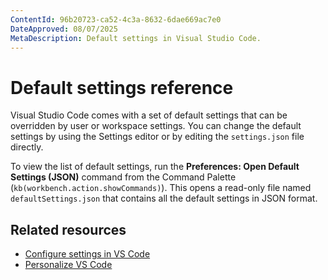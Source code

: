 ```yaml
---
ContentId: 96b20723-ca52-4c3a-8632-6dae669ac7e0
DateApproved: 08/07/2025
MetaDescription: Default settings in Visual Studio Code.
---
```

# Default settings reference

Visual Studio Code comes with a set of default settings that can be overridden by user or workspace settings. You can change the default settings by using the Settings editor or by editing the `settings.json` file directly.

To view the list of default settings, run the **Preferences: Open Default Settings (JSON)** command from the Command Palette (`kb(workbench.action.showCommands)`). This opens a read-only file named `defaultSettings.json` that contains all the default settings in JSON format.

## Related resources

* [Configure settings in VS Code](/docs/configure/settings.md)
* [Personalize VS Code](/docs/getstarted/personalize-vscode.md)
